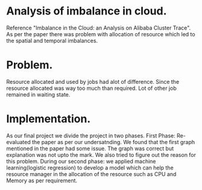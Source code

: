 # Analysis of imbalance in cloud.
Reference "Imbalance in the Cloud: an Analysis on Alibaba Cluster Trace".
As per the paper there was problem with allocation of resource which led to the spatial and temporal imbalances.
# Problem.
Resource allocated and used by jobs had alot of difference.
Since the resource allocated was way too much than required. Lot of other job remained in waiting state.
# Implementation.
As our final project we divide the project in two phases.
First Phase: Re-evaluated the paper as per our undersatnding. We found that the first graph mentioned in the paper had some issue. The graph was correct but explanation was not upto the mark. We also tried to figure out the reason for this problem.
During our second phase: we applied machine learning(logistic regression) to develop a model which can help the resource manager in the allocation of the resource such as CPU and Memory as per requirement.
